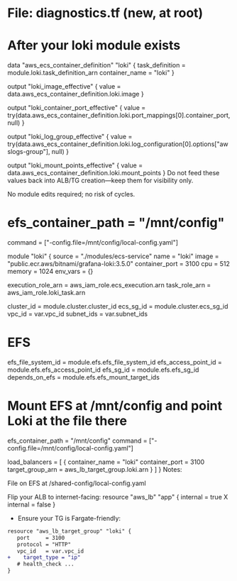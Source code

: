 # File: diagnostics.tf (new, at root)

# After your loki module exists
data "aws_ecs_container_definition" "loki" {
  task_definition = module.loki.task_definition_arn
  container_name  = "loki"
}

output "loki_image_effective" {
  value = data.aws_ecs_container_definition.loki.image
}

output "loki_container_port_effective" {
  value = try(data.aws_ecs_container_definition.loki.port_mappings[0].container_port, null)
}

output "loki_log_group_effective" {
  value = try(data.aws_ecs_container_definition.loki.log_configuration[0].options["awslogs-group"], null)
}

output "loki_mount_points_effective" {
  value = data.aws_ecs_container_definition.loki.mount_points
}
Do not feed these values back into ALB/TG creation—keep them for visibility only.

No module edits required; no risk of cycles.

# efs_container_path = "/mnt/config"

command = ["-config.file=/mnt/config/local-config.yaml"]

 module "loki" {
   source              = "./modules/ecs-service"
   name                = "loki"
   image               = "public.ecr.aws/bitnami/grafana-loki:3.5.0"
   container_port      = 3100
   cpu                 = 512
   memory              = 1024
   env_vars            = {}

   execution_role_arn  = aws_iam_role.ecs_execution.arn
   task_role_arn       = aws_iam_role.loki_task.arn

   cluster_id          = module.cluster.cluster_id
   ecs_sg_id           = module.cluster.ecs_sg_id
   vpc_id              = var.vpc_id
   subnet_ids          = var.subnet_ids

   # EFS
   efs_file_system_id  = module.efs.efs_file_system_id
   efs_access_point_id = module.efs.efs_access_point_id
   efs_sg_id           = module.efs.efs_sg_id
   depends_on_efs      = module.efs.efs_mount_target_ids

  # Mount EFS at /mnt/config and point Loki at the file there
  efs_container_path  = "/mnt/config"
  command             = ["-config.file=/mnt/config/local-config.yaml"]

   load_balancers = [
     {
       container_name   = "loki"
       container_port   = 3100
       target_group_arn = aws_lb_target_group.loki.arn
     }
   ]
 }
Notes:

File on EFS at /shared-config/local-config.yaml

Flip your ALB to internet-facing:
resource "aws_lb" "app" {
internal = true X
internal = false
}

- Ensure your TG is Fargate-friendly:
```diff
resource "aws_lb_target_group" "loki" {
   port     = 3100
   protocol = "HTTP"
   vpc_id   = var.vpc_id
+    target_type = "ip"
   # health_check ...
}
